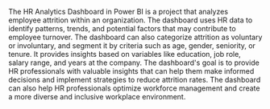 The HR Analytics Dashboard in Power BI is a project that analyzes employee attrition within an organization. The dashboard uses HR data to identify patterns, trends, and potential factors that may contribute to employee turnover. The dashboard can also categorize attrition as voluntary or involuntary, and segment it by criteria such as age, gender, seniority, or tenure. It provides insights based on variables like education, job role, salary range, and years at the company.
The dashboard's goal is to provide HR professionals with valuable insights that can help them make informed decisions and implement strategies to reduce attrition rates. The dashboard can also help HR professionals optimize workforce management and create a more diverse and inclusive workplace environment.
